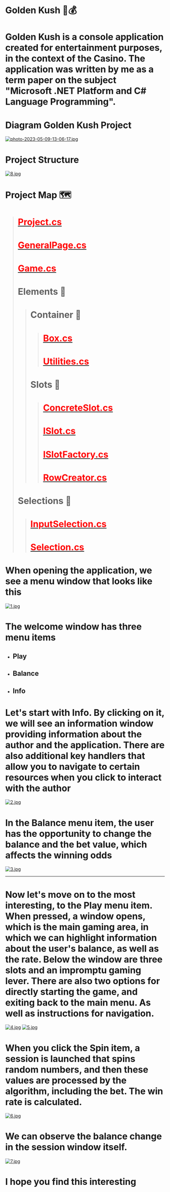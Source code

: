# __Golden Kush__ :slot_machine::moneybag:
# Golden Kush is a console application created for entertainment purposes, in the context of the __Casino__. The application was written by me as a term paper on the subject "Microsoft .NET Platform and C# Language Programming".
# __Diagram Golden Kush Project__
[![photo-2023-05-09-13-06-17.jpg](https://i.postimg.cc/m2hvQHDh/photo-2023-05-09-13-06-17.jpg)](https://postimg.cc/zVZ2N3T1)
# __Project Structure__
[![8.jpg](https://i.postimg.cc/bYgxXqbj/8.jpg)](https://postimg.cc/Rq36K5XP)
# __Project Map__ :world_map:
> # [<span style="color:red;">Project.cs</span>](https://github.com/mykha8lad/golden-kush/blob/main/Program.cs)
> # [<span style="color:red;">GeneralPage.cs</span>](https://github.com/mykha8lad/golden-kush/blob/main/GeneralPage.cs)
> # [<span style="color:red;">Game.cs</span>](https://github.com/mykha8lad/golden-kush/blob/main/Game.cs)
> # Elements :file_folder:
>> # Container :file_folder:
>>> # [<span style="color:red;">Box.cs</span>](https://github.com/mykha8lad/golden-kush/blob/main/Elements/Container/Box.cs)
>>> # [<span style="color:red;">Utilities.cs</span>](https://github.com/mykha8lad/golden-kush/blob/main/Elements/Container/Utilities.cs)
>> # Slots :file_folder:
>>> # [<span style="color:red;">ConcreteSlot.cs</span>](https://github.com/mykha8lad/golden-kush/blob/main/Elements/Slots/ConcreteSlot.cs)
>>> # [<span style="color:red;">ISlot.cs</span>](https://github.com/mykha8lad/golden-kush/blob/main/Elements/Slots/ISlot.cs)
>>> # [<span style="color:red;">ISlotFactory.cs</span>](https://github.com/mykha8lad/golden-kush/blob/main/Elements/Slots/ISlotFactory.cs)
>>> # [<span style="color:red;">RowCreator.cs</span>](https://github.com/mykha8lad/golden-kush/blob/main/Elements/Slots/RowCreator.cs)
> # Selections :file_folder:
>> # [<span style="color:red;">InputSelection.cs</span>](https://github.com/mykha8lad/golden-kush/blob/main/Selections/InputSelection.cs)
>> # [<span style="color:red;">Selection.cs</span>](https://github.com/mykha8lad/golden-kush/blob/main/Selections/Selection.cs)
# When opening the application, we see a menu window that looks like this
[![1.jpg](https://i.postimg.cc/g04G4LC5/1.jpg)](https://postimg.cc/R36rZhVQ)
# The welcome window has three menu items
* ## Play
* ## Balance
* ## Info
# Let's start with __Info__. By clicking on it, we will see an information window providing information about the author and the application. There are also additional key handlers that allow you to navigate to certain resources when you click to interact with the author
[![2.jpg](https://i.postimg.cc/63hQG10k/2.jpg)](https://postimg.cc/njCxy2N2)
# In the __Balance__ menu item, the user has the opportunity to change the balance and the bet value, which affects the winning odds
[![3.jpg](https://i.postimg.cc/qvcW0VvH/3.jpg)](https://postimg.cc/3kRtCqGt)
___
# Now let's move on to the most interesting, to the __Play__ menu item. When pressed, a window opens, which is the main gaming area, in which we can highlight information about the user's balance, as well as the rate. Below the window are three slots and an impromptu gaming lever. There are also two options for directly starting the game, and exiting back to the main menu. As well as instructions for navigation.
[![4.jpg](https://i.postimg.cc/9QTwQb6h/4.jpg)](https://postimg.cc/sMjgnYf6)
[![5.jpg](https://i.postimg.cc/sXfMKrvj/5.jpg)](https://postimg.cc/NyVGfZ6S)
# When you click the __Spin__ item, a session is launched that spins random numbers, and then these values are processed by the algorithm, including the bet. The win rate is calculated.
[![6.jpg](https://i.postimg.cc/sg6fyhXr/6.jpg)](https://postimg.cc/gxhbHr8S)
# We can observe the balance change in the session window itself.
[![7.jpg](https://i.postimg.cc/JnT55K7F/7.jpg)](https://postimg.cc/BLKFqTK5)
# I hope you find this interesting
